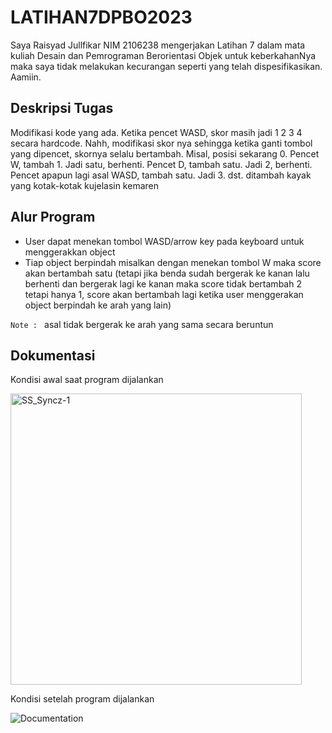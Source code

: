 # LATIHAN7DPBO2023
Saya Raisyad Jullfikar NIM 2106238 mengerjakan Latihan 7 dalam mata kuliah Desain dan Pemrograman Berorientasi Objek untuk keberkahanNya maka saya tidak melakukan kecurangan seperti yang telah dispesifikasikan. Aamiin.

## Deskripsi Tugas
Modifikasi kode yang ada. Ketika pencet WASD, skor masih jadi 1 2 3 4 secara hardcode. Nahh, modifikasi skor nya sehingga ketika ganti tombol yang dipencet, skornya selalu bertambah. Misal, posisi sekarang 0. Pencet W, tambah 1. Jadi satu, berhenti. Pencet D, tambah satu. Jadi 2, berhenti. Pencet apapun lagi asal WASD, tambah satu. Jadi 3. dst. ditambah kayak yang kotak-kotak kujelasin kemaren

## Alur Program
* User dapat menekan tombol WASD/arrow key pada keyboard untuk menggerakkan object
* Tiap object berpindah misalkan dengan menekan tombol W maka score akan bertambah satu (tetapi jika benda sudah bergerak ke kanan lalu berhenti dan bergerak lagi ke kanan maka score tidak bertambah 2 tetapi hanya 1, score akan bertambah lagi ketika user menggerakan object berpindah ke arah yang lain)

`Note : ` asal tidak bergerak ke arah yang sama secara beruntun

## Dokumentasi
Kondisi awal saat program dijalankan

<img width="466" alt="SS_Syncz-1" src="https://user-images.githubusercontent.com/92106283/233591363-906a5dd4-37d7-438d-816b-b6f5ae6b7711.png">


Kondisi setelah program dijalankan

![Documentation](https://user-images.githubusercontent.com/92106283/233591421-8a425fba-8831-43d2-acbb-51b45ec4f257.gif)
